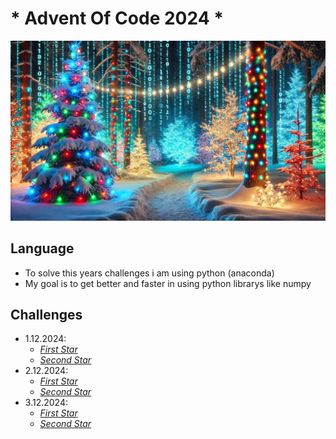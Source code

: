 # * Advent Of Code 2024 *

![Very Beautiful Picture](./Assets/Christmas.webp)

## Language

- To solve this years challenges i am using python (anaconda)
- My goal is to get better and faster in using python librarys like numpy

## Challenges

- 1.12.2024: 
  - _[First Star](./day1/level1.py)_
  - _[Second Star](./day2/level2.py)_
- 2.12.2024:
  - _[First Star](./day2/level1.py)_
  - _[Second Star](./day2/level2.py)_
- 3.12.2024:
  - _[First Star](./day3/level1.py)_
  - _[Second Star](./day3/level2.py)_
